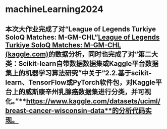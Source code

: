 # machineLearning2024 

## 本次大作业完成了对“League of Legends Turkiye SoloQ Matches: M-GM-CHL”[League of Legends Turkiye SoloQ Matches: M-GM-CHL (kaggle.com)](https://www.kaggle.com/datasets/huseyinbattal/league-of-legends-turkiye-soloq-matches-m-gm-chl)的数据分析，同时也完成了对“第二大类：Scikit-learn自带数据数据集或Kaggle平台数据集上的机器学习算法研究”中关于“**2.2.基于scikit-learn、TensorFlow或PyTorch软件包，对Kaggle平台上的威斯康辛州乳腺癌数据集进行分类，并可视化。**”**https://www.kaggle.com/datasets/uciml/breast-cancer-wisconsin-data**的分析代码实现。